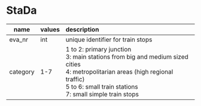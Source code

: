 # StaDa

name|values|description
-|-|:------
eva_nr|int|unique identifier for train stops
category|1-7|    1 to 2: primary junction<br>3: main stations from big and medium sized cities <br> 4: metropolitarian areas (high regional traffic)<br>5 to 6: small train stations<br>7: small simple train stops
